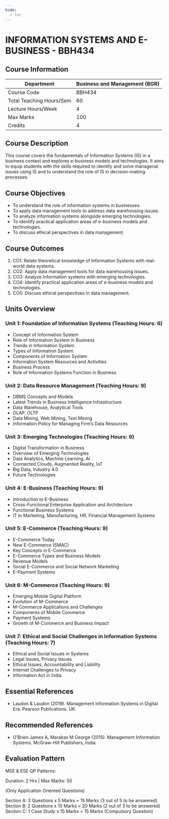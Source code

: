 ```yaml
---
hide:
  - toc
---
```

# INFORMATION SYSTEMS AND E-BUSINESS - BBH434

## Course Information

| Department                  | Business and Management (BGR) |
|-----------------------------|-------------------------------|
| Course Code                 | BBH434                        |
| Total Teaching Hours/Sem    | 60                            |
| Lecture Hours/Week          | 4                             |
| Max Marks                   | 100                           |
| Credits                     | 4                             |

## Course Description

This course covers the fundamentals of Information Systems (IS) in a business context and explores e-business models and technologies. It aims to equip students with the skills required to identify and solve managerial issues using IS and to understand the role of IS in decision-making processes.

## Course Objectives

- To understand the role of information systems in businesses.
- To apply data management tools to address data warehousing issues.
- To analyze information systems alongside emerging technologies.
- To identify practical application areas of e-business models and technologies.
- To discuss ethical perspectives in data management.

## Course Outcomes

1. CO1: Relate theoretical knowledge of Information Systems with real-world data systems.
2. CO2: Apply data management tools for data warehousing issues.
3. CO3: Analyze Information systems with emerging technologies.
4. CO4: Identify practical application areas of e-business models and technologies.
5. CO5: Discuss ethical perspectives in data management.

## Units Overview

### Unit 1: Foundation of Information Systems (Teaching Hours: 6)
- Concept of Information System
- Role of Information System in Business
- Trends in Information System
- Types of Information System
- Components of Information System
- Information System Resources and Activities
- Business Process
- Role of Information Systems Function in Business

### Unit 2: Data Resource Management (Teaching Hours: 9)
- DBMS Concepts and Models
- Latest Trends in Business Intelligence Infrastructure
- Data Warehouse, Analytical Tools
- OLAP, OLTP
- Data Mining, Web Mining, Text Mining
- Information Policy for Managing Firm’s Data Resources

### Unit 3: Emerging Technologies (Teaching Hours: 9)
- Digital Transformation in Business
- Overview of Emerging Technologies
- Data Analytics, Machine Learning, AI
- Connected Clouds, Augmented Reality, IoT
- Big Data, Industry 4.0
- Future Technologies

### Unit 4: E-Business (Teaching Hours: 9)
- Introduction to E-Business
- Cross-Functional Enterprise Application and Architecture
- Functional Business Systems
- IT in Marketing, Manufacturing, HR, Financial Management Systems

### Unit 5: E-Commerce (Teaching Hours: 9)
- E-Commerce Today
- New E-Commerce (SMAC)
- Key Concepts in E-Commerce
- E-Commerce Types and Business Models
- Revenue Models
- Social E-Commerce and Social Network Marketing
- E-Payment Systems

### Unit 6: M-Commerce (Teaching Hours: 9)
- Emerging Mobile Digital Platform
- Evolution of M-Commerce
- M-Commerce Applications and Challenges
- Components of Mobile Commerce
- Payment Systems
- Growth of M-Commerce and Business Impact

### Unit 7: Ethical and Social Challenges in Information Systems (Teaching Hours: 7)
- Ethical and Social Issues in Systems
- Legal Issues, Privacy Issues
- Ethical Issues, Accountability and Liability
- Internet Challenges to Privacy
- Information Act in India

## Essential References

- Laudon & Laudon (2019). Management Information Systems in Digital Era. Pearson Publications. UK.

## Recommended References

- O’Brien James A, Marakas M George (2015). Management Information Systems. McGraw-Hill Publishers, India.

## Evaluation Pattern

MSE & ESE QP Patterns:

Duration: 2 Hrs | Max Marks: 50

(Only Application Oriented Questions) 

Section A: 3 Questions x 5 Marks = 15 Marks (3 out of 5 to be answered)
Section B: 2 Questions x 10 Marks = 20 Marks (2 out of 3 to be answered)
Section C: 1 Case Study x 15 Marks = 15 Marks (Compulsory Question)
